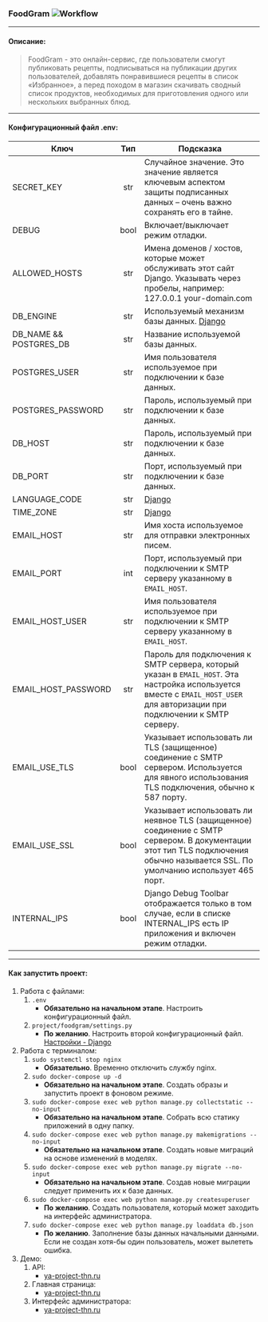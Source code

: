 ### FoodGram ![Workflow](https://github.com/timehollyname/foodgram-project/actions/workflows/actions.yml/badge.svg)
____
#### Описание:
> FoodGram - это онлайн-сервис, где пользователи смогут публиковать рецепты, подписываться на публикации других пользователей, добавлять понравившиеся рецепты в список «Избранное», а перед походом в магазин скачивать сводный список продуктов, необходимых для приготовления одного или нескольких выбранных блюд.
____
#### Конфигурационный файл .env:
| Ключ | Тип | Подсказка |
|------|:----------:|-----------|
| SECRET_KEY | str | Случайное значение. Это значение является ключевым аспектом защиты подписанных данных – очень важно сохранять его в тайне. |
| DEBUG | bool | Включает/выключает режим отладки. |
| ALLOWED_HOSTS | str | Имена доменов / хостов, которые может обслуживать этот сайт Django. Указывать через пробелы, например: 127.0.0.1 your-domain.com |
| DB_ENGINE | str | Используемый механизм базы данных. [Django](https://djangodoc.ru/3.1/ref/settings/#engine) |
| DB_NAME && POSTGRES_DB | str | Название используемой базы данных. |
| POSTGRES_USER | str | Имя пользователя используемое при подключении к базе данных. |
| POSTGRES_PASSWORD | str | Пароль, используемый при подключении к базе данных. |
| DB_HOST | str | Пароль, используемый при подключении к базе данных. |
| DB_PORT | str | Порт, используемый при подключении к базе данных. |
| LANGUAGE_CODE | str | [Django](https://djangodoc.ru/3.1/ref/settings/#language-code) |
| TIME_ZONE | str | [Django](https://djangodoc.ru/3.1/ref/settings/#std:setting-TIME_ZONE) |
| EMAIL_HOST | str | Имя хоста используемое для отправки электронных писем. |
| EMAIL_PORT | int | Порт, используемый при подключении к SMTP серверу указанному в ```EMAIL_HOST```. |
| EMAIL_HOST_USER | str | Имя пользователя используемое при подключении к SMTP серверу указанному в ```EMAIL_HOST```. |
| EMAIL_HOST_PASSWORD | str | Пароль для подключения к SMTP сервера, который указан в ```EMAIL_HOST```. Эта настройка используется вместе с ```EMAIL_HOST_USER``` для авторизации при подключении к SMTP серверу. |
| EMAIL_USE_TLS | bool | Указывает использовать ли TLS (защищенное) соединение с SMTP сервером. Используется для явного использования TLS подключения, обычно к 587 порту. |
| EMAIL_USE_SSL | bool | Указывает использовать ли неявное TLS (защищенное) соединение с SMTP сервером. В документации этот тип TLS подключения обычно называется SSL. По умолчанию использует 465 порт. |
| INTERNAL_IPS | bool | Django Debug Toolbar отображается только в том случае, если в списке INTERNAL_IPS есть IP приложения и включен режим отладки. |
____
#### Как запустить проект:
1. Работа с файлами:
    1. ```.env```
        - **Обязательно на начальном этапе**. Настроить конфигурационный файл.
    2. ```project/foodgram/settings.py```
        - **По желанию**. Настроить второй конфигурационный файл. [Настройки - Django](https://djangodoc.ru/3.1/ref/settings/)
2. Работа с терминалом:
    1. ```sudo systemctl stop nginx```
        - **Обязательно**. Временно отключить службу nginx.
    2. ```sudo docker-compose up -d```
        - **Обязательно на начальном этапе**. Создать образы и запустить проект в фоновом режиме.
    3. ```sudo docker-compose exec web python manage.py collectstatic --no-input```
        - **Обязательно на начальном этапе**. Собрать всю статику приложений в одну папку. 
    4. ```sudo docker-compose exec web python manage.py makemigrations --no-input```
        - **Обязательно на начальном этапе**. Создать новые миграций на основе изменений в моделях.
    5. ```sudo docker-compose exec web python manage.py migrate --no-input```
        - **Обязательно на начальном этапе**. Создав новые миграции следует применить их к базе данных.
    6. ```sudo docker-compose exec web python manage.py createsuperuser```
        - **По желанию**. Создать пользователя, который может заходить на интерфейс администратора.
    7. ```sudo docker-compose exec web python manage.py loaddata db.json```
        - **По желанию**. Заполнение базы данных начальными данными. Если не создан хотя-бы один пользователь, может вылететь ошибка.
3. Демо:
    1. API:
        - [ya-project-thn.ru](http://ya-project-thn.ru/api/v1/)
    2. Главная страница:
        - [ya-project-thn.ru](http://ya-project-thn.ru/)
    3. Интерфейс администратора:
        - [ya-project-thn.ru](http://ya-project-thn.ru/admin/)
